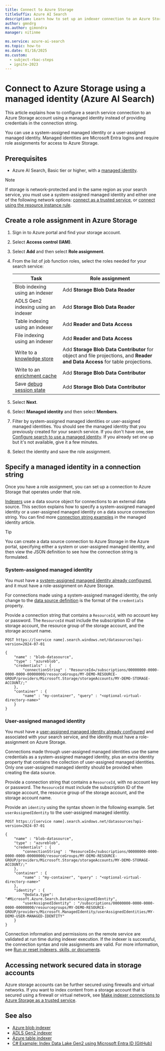 ```yaml
---
title: Connect to Azure Storage
titleSuffix: Azure AI Search
description: Learn how to set up an indexer connection to an Azure Storage account using a managed identity.
author: gmndrg
ms.author: gimondra
manager: nitinme

ms.service: azure-ai-search
ms.topic: how-to
ms.date: 01/16/2025
ms.custom:
  - subject-rbac-steps
  - ignite-2023
---
```


# Connect to Azure Storage using a managed identity (Azure AI Search)

This article explains how to configure a search service connection to an Azure Storage account using a managed identity instead of providing credentials in the connection string.

You can use a system-assigned managed identity or a user-assigned managed identity. Managed identities are Microsoft Entra logins and require role assignments for access to Azure Storage. 

## Prerequisites

+ Azure AI Search, Basic tier or higher, with a [managed identity](search-howto-managed-identities-data-sources.md).

> [!NOTE]
> If storage is network-protected and in the same region as your search service, you must use a system-assigned managed identity and either one of the following network options: [connect as a trusted service](search-indexer-howto-access-trusted-service-exception.md), or [connect using the resource instance rule](/azure/storage/common/storage-network-security#grant-access-from-azure-resource-instances). 

## Create a role assignment in Azure Storage

1. Sign in to Azure portal and find your storage account.

1. Select **Access control (IAM)**.

1. Select **Add** and then select **Role assignment**.

1. From the list of job function roles, select the roles needed for your search service:

   | Task | Role assignment |
   |------|-----------------|
   | Blob indexing using an indexer | Add **Storage Blob Data Reader** |
   | ADLS Gen2 indexing using an indexer | Add **Storage Blob Data Reader** |
   | Table indexing using an indexer | Add **Reader and Data Access** |
   | File indexing using an indexer | Add **Reader and Data Access** |
   | Write to a [knowledge store](knowledge-store-concept-intro.md) | Add **Storage Blob Data Contributor** for object and file projections, and **Reader and Data Access** for table projections. |
   | Write to an [enrichment cache](cognitive-search-incremental-indexing-conceptual.md) | Add **Storage Blob Data Contributor**  |
   | Save [debug session state](cognitive-search-debug-session.md) | Add **Storage Blob Data Contributor**  |

1. Select **Next**.

1. Select **Managed identity** and then select **Members**.

1. Filter by system-assigned managed identities or user-assigned managed identities. You should see the managed identity that you previously created for your search service. If you don't have one, see [Configure search to use a managed identity](search-howto-managed-identities-data-sources.md). If you already set one up but it's not available, give it a few minutes.

1. Select the identity and save the role assignment.

## Specify a managed identity in a connection string

Once you have a role assignment, you can set up a connection to Azure Storage that operates under that role.

[Indexers](search-indexer-overview.md) use a data source object for connections to an external data source. This section explains how to specify a system-assigned managed identity or a user-assigned managed identity on a data source connection string. You can find more [connection string examples](search-howto-managed-identities-data-sources.md#connection-string-examples) in the managed identity article.

> [!TIP]
> You can create a data source connection to Azure Storage in the Azure portal, specifying either a system or user-assigned managed identity, and then view the JSON definition to see how the connection string is formulated.

### System-assigned managed identity

You must have a [system-assigned managed identity already configured](search-howto-managed-identities-data-sources.md), and it must have a role-assignment on Azure Storage. 

For connections made using a system-assigned managed identity, the only change to the [data source definition](/rest/api/searchservice/data-sources/create) is the format of the `credentials` property. 

Provide a connection string that contains a `ResourceId`, with no account key or password. The `ResourceId` must include the subscription ID of the storage account, the resource group of the storage account, and the storage account name.

```http
POST https://[service name].search.windows.net/datasources?api-version=2024-07-01

{
    "name" : "blob-datasource",
    "type" : "azureblob",
    "credentials" : { 
        "connectionString" : "ResourceId=/subscriptions/00000000-0000-0000-0000-00000000/resourceGroups/MY-DEMO-RESOURCE-GROUP/providers/Microsoft.Storage/storageAccounts/MY-DEMO-STORAGE-ACCOUNT/;" 
    },
    "container" : { 
        "name" : "my-container", "query" : "<optional-virtual-directory-name>" 
    }
}   
```

### User-assigned managed identity

You must have a [user-assigned managed identity already configured](search-howto-managed-identities-data-sources.md) and associated with your search service, and the identity must have a role-assignment on Azure Storage. 

Connections made through user-assigned managed identities use the same credentials as a system-assigned managed identity, plus an extra identity property that contains the collection of user-assigned managed identities. Only one user-assigned managed identity should be provided when creating the data source. 

Provide a connection string that contains a `ResourceId`, with no account key or password. The `ResourceId` must include the subscription ID of the storage account, the resource group of the storage account, and the storage account name.

Provide an `identity` using the syntax shown in the following example. Set `userAssignedIdentity` to the user-assigned managed identity.

```http
POST https://[service name].search.windows.net/datasources?api-version=2024-07-01

{
    "name" : "blob-datasource",
    "type" : "azureblob",
    "credentials" : { 
        "connectionString" : "ResourceId=/subscriptions/00000000-0000-0000-0000-00000000/resourceGroups/MY-DEMO-RESOURCE-GROUP/providers/Microsoft.Storage/storageAccounts/MY-DEMO-STORAGE-ACCOUNT/;" 
    },
    "container" : { 
        "name" : "my-container", "query" : "<optional-virtual-directory-name>" 
    },
    "identity" : { 
        "@odata.type": "#Microsoft.Azure.Search.DataUserAssignedIdentity",
        "userAssignedIdentity" : "/subscriptions/00000000-0000-0000-0000-00000000/resourcegroups/MY-DEMO-RESOURCE-GROUP/providers/Microsoft.ManagedIdentity/userAssignedIdentities/MY-DEMO-USER-MANAGED-IDENTITY" 
    }
}   
```

Connection information and permissions on the remote service are validated at run time during indexer execution. If the indexer is successful, the connection syntax and role assignments are valid. For more information, see [Run or reset indexers, skills, or documents](search-howto-run-reset-indexers.md).

## Accessing network secured data in storage accounts

Azure storage accounts can be further secured using firewalls and virtual networks. If you want to index content from a storage account that is secured using a firewall or virtual network, see [Make indexer connections to Azure Storage as a trusted service](search-indexer-howto-access-trusted-service-exception.md).

## See also

+ [Azure blob indexer](search-howto-indexing-azure-blob-storage.md)
+ [ADLS Gen2 indexer](search-howto-index-azure-data-lake-storage.md)
+ [Azure table indexer](search-howto-indexing-azure-tables.md)
+ [C# Example: Index Data Lake Gen2 using Microsoft Entra ID (GitHub)](https://github.com/Azure-Samples/azure-search-dotnet-utilities/blob/main/data-lake-gen2-acl-indexing/README.md)
